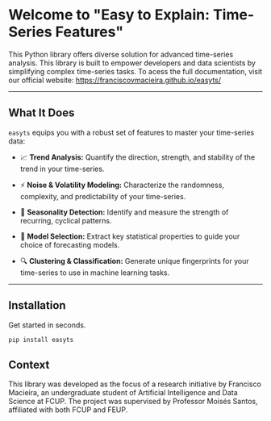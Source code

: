# Welcome to "Easy to Explain: Time-Series Features"

This Python library offers diverse solution for advanced time-series analysis. This library is built to empower developers and data scientists by simplifying complex time-series tasks.
To acess the full documentation, visit our official website: https://franciscovmacieira.github.io/easyts/

---

## What It Does

`easyts` equips you with a robust set of features to master your time-series data:

* 📈 **Trend Analysis:** Quantify the direction, strength, and stability of the trend in your time-series.

* ⚡️ **Noise & Volatility Modeling:** Characterize the randomness, complexity, and predictability of your time-series.

* 🌊 **Seasonality Detection:** Identify and measure the strength of recurring, cyclical patterns.

* 🤖 **Model Selection:** Extract key statistical properties to guide your choice of forecasting models.

* 🔍 **Clustering & Classification:** Generate unique fingerprints for your time-series to use in machine learning tasks.

---

## Installation

Get started in seconds.

```bash
pip install easyts 
```

## Context

This library was developed as the focus of a research initiative by Francisco Macieira, an undergraduate student of Artificial Intelligence and Data Science at FCUP. The project was supervised by Professor Moisés Santos, affiliated with both FCUP and FEUP.